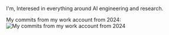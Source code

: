 I'm, Interesed in everything around AI engineering and research.

My commits from my work account from 2024:
![My commits from my work account from 2024](https://i.imgur.com/GlBDhOi.png)


<!--
**BurnyCoder/BurnyCoder** is a ✨ _special_ ✨ repository because its `README.md` (this file) appears on your GitHub profile.

Here are some ideas to get you started:

- 🔭 I’m currently working on ...
- 🌱 I’m currently learning ...
- 👯 I’m looking to collaborate on ...
- 🤔 I’m looking for help with ...
- 💬 Ask me about ...
- 📫 How to reach me: ...
- 😄 Pronouns: ...
- ⚡ Fun fact: ...
-->

